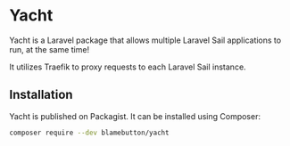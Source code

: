 # Yacht

Yacht is a Laravel package that allows multiple Laravel Sail applications to run, at the same time!

It utilizes Traefik to proxy requests to each Laravel Sail instance.

## Installation

Yacht is published on Packagist. It can be installed using Composer:

```bash
composer require --dev blamebutton/yacht
```
